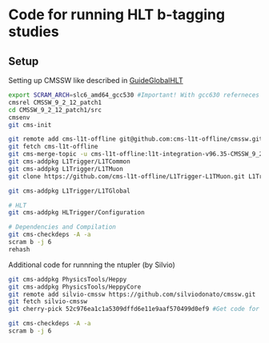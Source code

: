 # Code for running HLT b-tagging studies


## Setup
Setting up CMSSW like described in [GuideGlobalHLT](https://twiki.cern.ch/twiki/bin/view/CMSPublic/SWGuideGlobalHLT)

```bash
export SCRAM_ARCH=slc6_amd64_gcc530 #Important! With gcc630 referneces to jets for btagging are not working
cmsrel CMSSW_9_2_12_patch1
cd CMSSW_9_2_12_patch1/src
cmsenv
git cms-init

git remote add cms-l1t-offline git@github.com:cms-l1t-offline/cmssw.git
git fetch cms-l1t-offline
git cms-merge-topic -u cms-l1t-offline:l1t-integration-v96.35-CMSSW_9_2_12
git cms-addpkg L1Trigger/L1TCommon
git cms-addpkg L1Trigger/L1TMuon
git clone https://github.com/cms-l1t-offline/L1Trigger-L1TMuon.git L1Trigger/L1TMuon/data

git cms-addpkg L1Trigger/L1TGlobal

# HLT
git cms-addpkg HLTrigger/Configuration

# Dependencies and Compilation
git cms-checkdeps -A -a
scram b -j 6
rehash
```

Additional code for runnning the ntupler (by Silvio)

```bash
git cms-addpkg PhysicsTools/Heppy
git cms-addpkg PhysicsTools/HeppyCore
git remote add silvio-cmssw https://github.com/silviodonato/cmssw.git
git fetch silvio-cmssw
git cherry-pick 52c976ea1c1a5309dffd6e11e9aaf570499d0ef9 #Get code for using heppy with RAW+AOD

git cms-checkdeps -A -a
scram b -j 6
```

